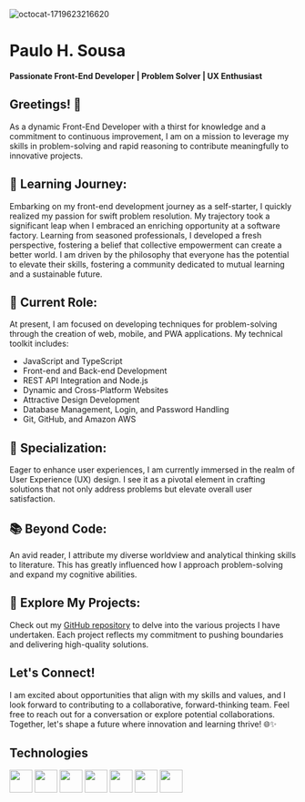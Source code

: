 
![octocat-1719623216620](https://github.com/paulohsousa/paulohsousa/assets/20420330/5e268461-7d40-4ac4-809e-67279084c2bb)

# Paulo H. Sousa

**Passionate Front-End Developer | Problem Solver | UX Enthusiast**

## Greetings! 👋

As a dynamic Front-End Developer with a thirst for knowledge and a commitment to continuous improvement, I am on a mission to leverage my skills in problem-solving and rapid reasoning to contribute meaningfully to innovative projects.

## 🌱 Learning Journey:

Embarking on my front-end development journey as a self-starter, I quickly realized my passion for swift problem resolution. My trajectory took a significant leap when I embraced an enriching opportunity at a software factory. Learning from seasoned professionals, I developed a fresh perspective, fostering a belief that collective empowerment can create a better world. I am driven by the philosophy that everyone has the potential to elevate their skills, fostering a community dedicated to mutual learning and a sustainable future.

## 🔧 Current Role:

At present, I am focused on developing techniques for problem-solving through the creation of web, mobile, and PWA applications. My technical toolkit includes:

- JavaScript and TypeScript     
- Front-end and Back-end Development
- REST API Integration and Node.js
- Dynamic and Cross-Platform Websites
- Attractive Design Development
- Database Management, Login, and Password Handling
- Git, GitHub, and Amazon AWS

## 🚀 Specialization:

Eager to enhance user experiences, I am currently immersed in the realm of User Experience (UX) design. I see it as a pivotal element in crafting solutions that not only address problems but elevate overall user satisfaction.

## 📚 Beyond Code:

An avid reader, I attribute my diverse worldview and analytical thinking skills to literature. This has greatly influenced how I approach problem-solving and expand my cognitive abilities.

## 🔗 Explore My Projects:

Check out my [GitHub repository](https://github.com/paulohsousa) to delve into the various projects I have undertaken. Each project reflects my commitment to pushing boundaries and delivering high-quality solutions.

## Let's Connect!

I am excited about opportunities that align with my skills and values, and I look forward to contributing to a collaborative, forward-thinking team. Feel free to reach out for a conversation or explore potential collaborations. Together, let's shape a future where innovation and learning thrive! 🌐✨

## Technologies
<img src="https://cdn.jsdelivr.net/gh/devicons/devicon@latest/icons/javascript/javascript-original.svg" width=40 height=40/>  <img src="https://cdn.jsdelivr.net/gh/devicons/devicon@latest/icons/typescript/typescript-original.svg" width=40 height=40 />   <img src="https://cdn.jsdelivr.net/gh/devicons/devicon@latest/icons/nodejs/nodejs-original-wordmark.svg" width=40 height=40/> <img src="https://cdn.jsdelivr.net/gh/devicons/devicon@latest/icons/react/react-original.svg" width=40 height=40/> <img src="https://cdn.jsdelivr.net/gh/devicons/devicon@latest/icons/css3/css3-original.svg" width=40 height=40/> <img src="https://cdn.jsdelivr.net/gh/devicons/devicon@latest/icons/bootstrap/bootstrap-original.svg" width=40 height=40 />  <img src="https://cdn.jsdelivr.net/gh/devicons/devicon@latest/icons/html5/html5-original.svg" width=40 height=40 />
          


          
          
